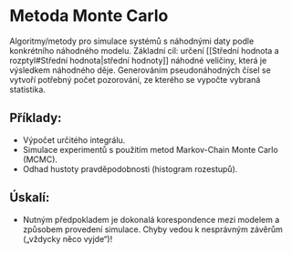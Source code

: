 # Metoda Monte Carlo
Algoritmy/metody pro simulace systémů s náhodnými daty podle konkrétního náhodného modelu. Základní cíl: určení [[Střední hodnota a rozptyl#Střední hodnota|střední hodnoty]] náhodné veličiny, která je výsledkem náhodného děje. Generováním pseudonáhodných čísel se vytvoří potřebný počet pozorování, ze kterého se vypočte vybraná statistika.

## Příklady:
- Výpočet určitého integrálu. 
- Simulace experimentů s použitím metod Markov-Chain Monte Carlo (MCMC). 
- Odhad hustoty pravděpodobnosti (histogram rozestupů).

## Úskalí: 
- Nutným předpokladem je dokonalá korespondence mezi modelem a způsobem provedení simulace. Chyby vedou k nesprávným závěrům („vždycky něco vyjde“)!